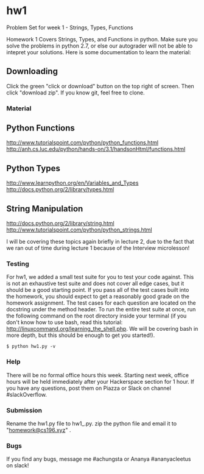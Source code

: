 # hw1
Problem Set for week 1 - Strings, Types, Functions

Homework 1 Covers Strings, Types, and Functions in python. Make sure you solve the problems in python 2.7, or else our autograder will not be able to intepret your solutions. Here is some documentation to learn the material:

## Downloading
Click the green "click or download" button on the top right of screen. Then click "download zip". If you know git, feel free to clone.

### Material

## Python Functions
http://www.tutorialspoint.com/python/python_functions.html <br />
http://anh.cs.luc.edu/python/hands-on/3.1/handsonHtml/functions.html

## Python Types
http://www.learnpython.org/en/Variables_and_Types <br />
http://docs.python.org/2/library/types.html

## String Manipulation
http://docs.python.org/2/library/string.html <br />
http://www.tutorialspoint.com/python/python_strings.html

I will be covering these topics again briefly in lecture 2, due to the fact that we ran out of time during lecture 1 because of the Interview microlesson!

### Testing
For hw1, we added a small test suite for you to test your code against. This is not an exhaustive test suite and does not cover all edge cases, but it should be a good starting point. If you pass all of the test cases built into the homework, you should expect to get a reasonably good grade on the homework assignment. The test cases for each question are located on the docstring under the method header. To run the entire test suite at once, run the following command on the root directory inside your terminal (if you don't know how to use bash, read this tutorial: http://linuxcommand.org/learning_the_shell.php. We will be covering bash in more depth, but this should be enough to get you started!).

```
$ python hw1.py -v
```

### Help
There will be no formal office hours this week. Starting next week, office hours will be held immediately after your Hackerspace section for 1 hour. If you have any questions, post them on Piazza or Slack on channel #slackOverflow.

### Submission
Rename the hw1.py file to hw1_<your netid>.py. zip the python file and email it to "homework@cs196.xyz" .

### Bugs
If you find any bugs, message me #achungsta or Ananya #ananyacleetus  on slack!
